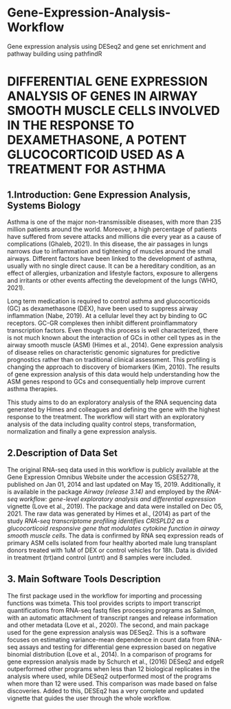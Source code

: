 # Gene-Expression-Analysis-Workflow
Gene expression analysis using DESeq2 and gene set enrichment and pathway building using pathfindR

# DIFFERENTIAL GENE EXPRESSION ANALYSIS OF GENES IN AIRWAY SMOOTH MUSCLE CELLS INVOLVED IN THE RESPONSE TO DEXAMETHASONE, A POTENT GLUCOCORTICOID USED AS A TREATMENT FOR ASTHMA 

## 1.Introduction: Gene Expression Analysis, Systems Biology

Asthma is one of the major non-transmissible diseases, with more than 235 million patients around the world. Moreover, a high percentage of patients have suffered from severe attacks and millions die every year as a cause of complications (Ghaleb, 2021). In this disease, the air passages in lungs narrows due to inflammation and tightening of muscles around the small airways. Different factors have been linked to the development of asthma, usually with no single direct cause. It can be a hereditary condition, as an effect of allergies, urbanization and lifestyle factors, exposure to allergens and irritants or other events affecting the development of the lungs (WHO, 2021).

Long term medication is required to control asthma and glucocorticoids (GC) as dexamethasone (DEX), have been used to suppress airway inflammation (Nabe, 2019). At a cellular level they act by binding to GC receptors. GC-GR complexes then inhibit different proinflammatory transcription factors. Even though this process is well characterized, there is not much known about the interaction of GCs in other cell types as in the airway smooth muscle (ASM) (Himes et al., 2014). Gene expression analysis of disease relies on characteristic genomic signatures for predictive prognostics rather than on traditional clinical assessment. This profiling is changing the approach to discovery of biomarkers (Kim, 2010). The results of gene expression analysis of this data would help understanding how the ASM genes respond to GCs and consequentially help improve current asthma therapies.

This study aims to do an exploratory analysis of the RNA sequencing data generated by Himes and colleagues and defining the gene with the highest response to the treatment. The workflow will start with an exploratory analysis of the data including quality control steps, transformation, normalization and finally a gene expression analysis. 

## 2.Description of Data Set

The original RNA-seq data used in this workflow is publicly available at the Gene Expression Omnibus Website under the accession GSE52778, published on Jan 01, 2014 and last updated on May 15, 2019. Additionally, it is available in the package *Airway (release 3.14)* and employed by the *RNA-seq workflow: gene-level exploratory analysis and differential expression* vignette (Love et al., 2019). The package and data were installed on Dec 05, 2021.  The raw data was generated by Himes et al., (2014) as part of the study *RNA-seq transcriptome profiling identifies CRISPLD2 as a glucocorticoid responsive gene that modulates cytokine function in airway smooth muscle cells*. The data is confirmed by RNA seq expression reads of primary ASM cells isolated from four healthy aborted male lung transplant donors treated with 1uM of DEX or control vehicles for 18h. Data is divided in treatment (trt)and control (untrt) and 8 samples were included.

## 3. Main Software Tools Description

The first package used in the workflow for importing and processing functions was tximeta. This tool provides scripts to import transcript quantifications from RNA-seq fastq files processing programs as Salmon, with an automatic attachment of transcript ranges and release information and other metadata (Love et al., 2020). The second, and main package used for the gene expression analysis was DESeq2. This is a software focuses on estimating variance-mean dependence in count data from RNA-seq assays and testing for differential gene expression based on negative binomial distribution (Love et al., 2014). In a comparison of programs for gene expression analysis made by Schurch et al., (2016) DESeq2 and edgeR outperformed other programs when less than 12 biological replicates in the analysis where used, while DESeq2 outperformed most of the programs when more than 12 were used. This comparison was made based on false discoveries. Added to this, DESEq2 has a very complete and updated vignette that guides the user through the whole workflow.
